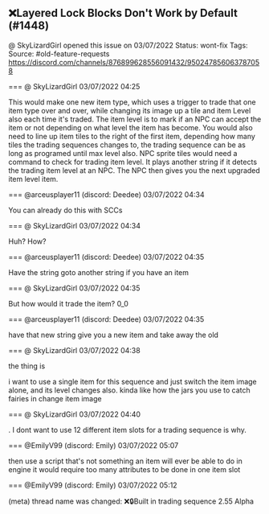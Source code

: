 ## ❌Layered Lock Blocks Don't Work by Default (#1448)
@ SkyLizardGirl opened this issue on 03/07/2022
Status: wont-fix
Tags: 
Source: #old-feature-requests https://discord.com/channels/876899628556091432/950247856063787058


=== @ SkyLizardGirl 03/07/2022 04:25

This would make one new item type, which uses a trigger to trade that one item type over and over, while changing its image up a tile and item Level also each time it's traded.  The item level is to mark if an NPC can accept the item or not depending on what level the item has become.  You would also need to line up item tiles to the right of the first item, depending how many tiles the trading sequences changes to, the trading sequence can be as long as programed until max level also.  NPC sprite tiles would need a command to check for trading item level. It plays another string if it detects the trading item level at an NPC. The NPC then gives you the next upgraded item level item.

=== @arceusplayer11 (discord: Deedee) 03/07/2022 04:34

You can already do this with SCCs

=== @ SkyLizardGirl 03/07/2022 04:34

Huh?
How?

=== @arceusplayer11 (discord: Deedee) 03/07/2022 04:35

Have the string goto another string if you have an item

=== @ SkyLizardGirl 03/07/2022 04:35

But how would it trade the item? 0_0

=== @arceusplayer11 (discord: Deedee) 03/07/2022 04:35

have that new string give you a new item and take away the old

=== @ SkyLizardGirl 03/07/2022 04:38

the thing is

i want to use a single item for this sequence and just
switch the item image alone, and its level changes also.
kinda like how the jars you use to catch fairies in change item image

=== @ SkyLizardGirl 03/07/2022 04:40

.
I dont want to use 12 different item slots for a trading sequence is why.

=== @EmilyV99 (discord: Emily) 03/07/2022 05:07

then use a script
that's not something an item will ever be able to do in engine
it would require too many attributes to be done in one item slot

=== @EmilyV99 (discord: Emily) 03/07/2022 05:12

(meta) thread name was changed: ❌🔒Built in trading sequence 2.55 Alpha
